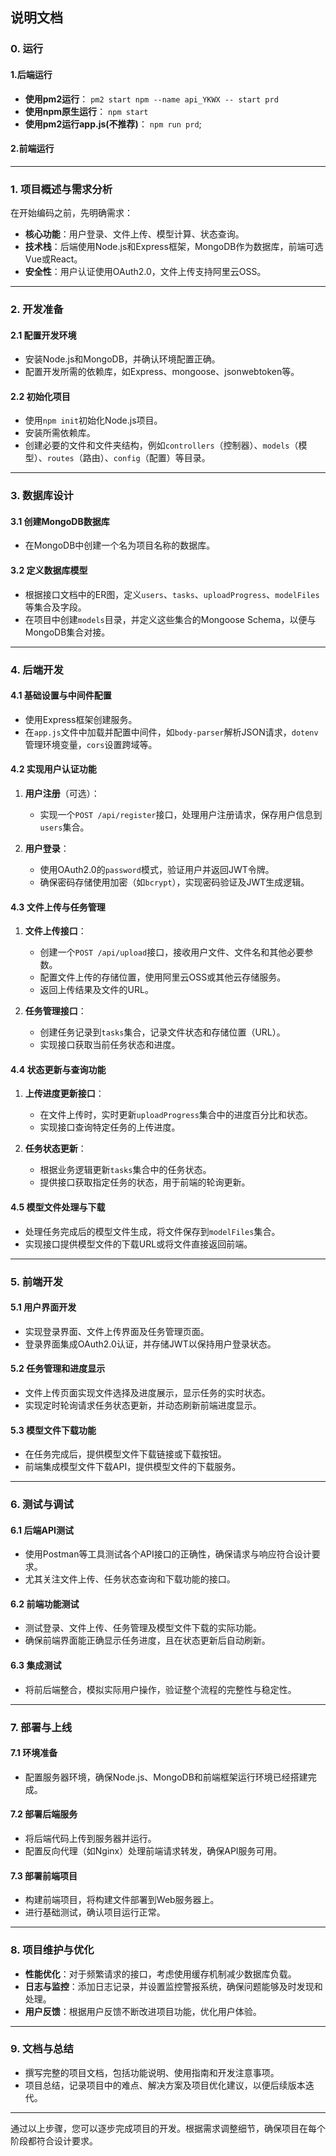 ## 说明文档

### 0. 运行

#### 1.后端运行
- **使用pm2运行**：
  `pm2 start npm --name api_YKWX -- start prd`
- **使用npm原生运行**：
  `npm start`
- **使用pm2运行app.js(不推荐)**：
  `npm run prd`;

#### 2.前端运行

---

### 1. 项目概述与需求分析
在开始编码之前，先明确需求：
- **核心功能**：用户登录、文件上传、模型计算、状态查询。
- **技术栈**：后端使用Node.js和Express框架，MongoDB作为数据库，前端可选Vue或React。
- **安全性**：用户认证使用OAuth2.0，文件上传支持阿里云OSS。

---

### 2. 开发准备

#### 2.1 配置开发环境
- 安装Node.js和MongoDB，并确认环境配置正确。
- 配置开发所需的依赖库，如Express、mongoose、jsonwebtoken等。

#### 2.2 初始化项目
- 使用`npm init`初始化Node.js项目。
- 安装所需依赖库。
- 创建必要的文件和文件夹结构，例如`controllers`（控制器）、`models`（模型）、`routes`（路由）、`config`（配置）等目录。

---

### 3. 数据库设计

#### 3.1 创建MongoDB数据库
- 在MongoDB中创建一个名为项目名称的数据库。


#### 3.2 定义数据库模型
- 根据接口文档中的ER图，定义`users`、`tasks`、`uploadProgress`、`modelFiles`等集合及字段。
- 在项目中创建`models`目录，并定义这些集合的Mongoose Schema，以便与MongoDB集合对接。

---

### 4. 后端开发

#### 4.1 基础设置与中间件配置
- 使用Express框架创建服务。
- 在`app.js`文件中加载并配置中间件，如`body-parser`解析JSON请求，`dotenv`管理环境变量，`cors`设置跨域等。

#### 4.2 实现用户认证功能

1. **用户注册**（可选）：
   - 实现一个`POST /api/register`接口，处理用户注册请求，保存用户信息到`users`集合。

2. **用户登录**：
   - 使用OAuth2.0的`password`模式，验证用户并返回JWT令牌。
   - 确保密码存储使用加密（如`bcrypt`），实现密码验证及JWT生成逻辑。

#### 4.3 文件上传与任务管理

1. **文件上传接口**：
   - 创建一个`POST /api/upload`接口，接收用户文件、文件名和其他必要参数。
   - 配置文件上传的存储位置，使用阿里云OSS或其他云存储服务。
   - 返回上传结果及文件的URL。

2. **任务管理接口**：
   - 创建任务记录到`tasks`集合，记录文件状态和存储位置（URL）。
   - 实现接口获取当前任务状态和进度。

#### 4.4 状态更新与查询功能

1. **上传进度更新接口**：
   - 在文件上传时，实时更新`uploadProgress`集合中的进度百分比和状态。
   - 实现接口查询特定任务的上传进度。

2. **任务状态更新**：
   - 根据业务逻辑更新`tasks`集合中的任务状态。
   - 提供接口获取指定任务的状态，用于前端的轮询更新。

#### 4.5 模型文件处理与下载
- 处理任务完成后的模型文件生成，将文件保存到`modelFiles`集合。
- 实现接口提供模型文件的下载URL或将文件直接返回前端。

---

### 5. 前端开发

#### 5.1 用户界面开发
- 实现登录界面、文件上传界面及任务管理页面。
- 登录界面集成OAuth2.0认证，并存储JWT以保持用户登录状态。

#### 5.2 任务管理和进度显示
- 文件上传页面实现文件选择及进度展示，显示任务的实时状态。
- 实现定时轮询请求任务状态更新，并动态刷新前端进度显示。

#### 5.3 模型文件下载功能
- 在任务完成后，提供模型文件下载链接或下载按钮。
- 前端集成模型文件下载API，提供模型文件的下载服务。

---

### 6. 测试与调试

#### 6.1 后端API测试
- 使用Postman等工具测试各个API接口的正确性，确保请求与响应符合设计要求。
- 尤其关注文件上传、任务状态查询和下载功能的接口。

#### 6.2 前端功能测试
- 测试登录、文件上传、任务管理及模型文件下载的实际功能。
- 确保前端界面能正确显示任务进度，且在状态更新后自动刷新。

#### 6.3 集成测试
- 将前后端整合，模拟实际用户操作，验证整个流程的完整性与稳定性。

---

### 7. 部署与上线

#### 7.1 环境准备
- 配置服务器环境，确保Node.js、MongoDB和前端框架运行环境已经搭建完成。

#### 7.2 部署后端服务
- 将后端代码上传到服务器并运行。
- 配置反向代理（如Nginx）处理前端请求转发，确保API服务可用。

#### 7.3 部署前端项目
- 构建前端项目，将构建文件部署到Web服务器上。
- 进行基础测试，确认项目运行正常。

---

### 8. 项目维护与优化

- **性能优化**：对于频繁请求的接口，考虑使用缓存机制减少数据库负载。
- **日志与监控**：添加日志记录，并设置监控警报系统，确保问题能够及时发现和处理。
- **用户反馈**：根据用户反馈不断改进项目功能，优化用户体验。

---

### 9. 文档与总结

- 撰写完整的项目文档，包括功能说明、使用指南和开发注意事项。
- 项目总结，记录项目中的难点、解决方案及项目优化建议，以便后续版本迭代。 

---

通过以上步骤，您可以逐步完成项目的开发。根据需求调整细节，确保项目在每个阶段都符合设计要求。
